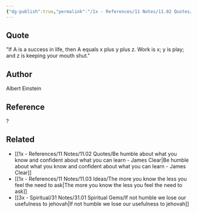 ```yaml
---
{"dg-publish":true,"permalink":"/1x - References/11 Notes/11.02 Quotes/Importance of keeping mouth shut in success - Albert Einstein/","title":"Importance of keeping mouth shut in success - Albert Einstein","noteIcon":""}
---
```



## Quote
"If A is a success in life, then A equals x plus y plus z. Work is x; y is play; and z is keeping your mouth shut."


## Author
Albert Einstein

## Reference
?

## Related
- [[1x - References/11 Notes/11.02 Quotes/Be humble about what you know and confident about what you can learn - James Clear\|Be humble about what you know and confident about what you can learn - James Clear]]
- [[1x - References/11 Notes/11.03 Ideas/The more you know the less you feel the need to ask\|The more you know the less you feel the need to ask]]
- [[3x - Spiritual/31 Notes/31.01 Spiritual Gems/If not humble we lose our usefulness to jehovah\|If not humble we lose our usefulness to jehovah]]